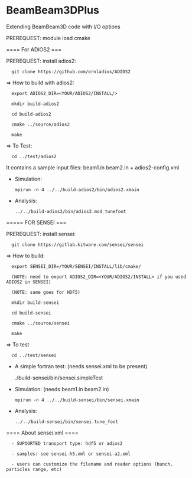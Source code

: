 # BeamBeam3DPlus
Extending BeamBeam3D code with I/O options

PREREQUEST:  module load cmake

==== For ADIOS2 ===

PREREQUEST:  install adios2:

      git clone https://github.com/ornladios/ADIOS2
      
=> How to build with adios2:

      export ADIOS2_DIR=<YOUR/ADIOS2/INSTALL/>

      mkdir build-adios2

      cd build-adios2

      cmake ../source/adios2

      make 

=> To Test:   

      cd ../test/adios2 
 
It contains a sample input files:  beam1.in beam2.in + adios2-config.xml

- Simulation:

      mpirun -n 4 ../../build-adios2/bin/adios2.xmain 

- Analysis:

      ../../build-adios2/bin/adios2.mod_tunefoot
  
  
===== FOR SENSEI ===

PREREQUEST: install sensei: 

      git clone https://gitlab.kitware.com/sensei/sensei
  
=> How to build:

      export SENSEI_DIR=/YOUR/SENSEI/INSTALL/lib/cmake/

      (NOTE: need to export ADIOS2_DIR=<YOUR/ADIOS2/INSTALL> if you used ADIOS2 in SENSEI)

      (NOTE: same goes for HDF5)

      mkdir build-sensei

      cd build-sensei

      cmake ../source/sensei

      make

=> To test

      cd ../test/sensei

- A simple fortran test: (needs sensei.xml to be present) 

   ./build-sensei/bin/sensei.simpleTest 

- Simulation: (needs beam1.in beam2.in)

      mpirun -n 4 ../../build-sensei/bin/sensei.xmain
  
- Analysis:

      ../../build-sensei/bin/sensei.tune_foot


==== About sensei.xml ====

      - SUPOORTED transport type: hdf5 or adios2

      - samples: see sensei-h5.xml or sensei-a2.xml

      - users can customize the filename and reader options (bunch, particles range, etc)
